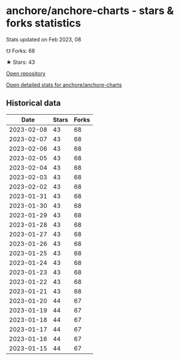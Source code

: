 # anchore/anchore-charts - stars & forks statistics

Stats updated on Feb 2023, 08

☋ Forks: 68

★ Stars: 43

[Open repository](https://github.com/anchore/anchore-charts)

[Open detailed stats for anchore/anchore-charts](https://reviewgithub.com/rep/anchore/anchore-charts)

## Historical data
| Date | Stars | Forks |
|------|-------|-------|
| 2023-02-08 | 43 | 68 | 
| 2023-02-07 | 43 | 68 | 
| 2023-02-06 | 43 | 68 | 
| 2023-02-05 | 43 | 68 | 
| 2023-02-04 | 43 | 68 | 
| 2023-02-03 | 43 | 68 | 
| 2023-02-02 | 43 | 68 | 
| 2023-01-31 | 43 | 68 | 
| 2023-01-30 | 43 | 68 | 
| 2023-01-29 | 43 | 68 | 
| 2023-01-28 | 43 | 68 | 
| 2023-01-27 | 43 | 68 | 
| 2023-01-26 | 43 | 68 | 
| 2023-01-25 | 43 | 68 | 
| 2023-01-24 | 43 | 68 | 
| 2023-01-23 | 43 | 68 | 
| 2023-01-22 | 43 | 68 | 
| 2023-01-21 | 43 | 68 | 
| 2023-01-20 | 44 | 67 | 
| 2023-01-19 | 44 | 67 | 
| 2023-01-18 | 44 | 67 | 
| 2023-01-17 | 44 | 67 | 
| 2023-01-16 | 44 | 67 | 
| 2023-01-15 | 44 | 67 | 

